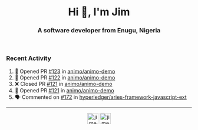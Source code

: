 <h1 align="center">Hi 👋, I'm Jim</h1>
<h3 align="center">A software developer from Enugu, Nigeria</h3>
<br/>
<!-- https://github.com/rahuldkjain/github-profile-readme-generator --!>

<!--  <p align="left"><img src="https://github-readme-stats.vercel.app/api?username=rapaktech&show_icons=true&count_private=true&" alt="rapaktech" /></p> --!>

<!--
Github language stats
<p align="left"><img src="https://github-readme-stats.vercel.app/api/top-langs/?username=rapaktech&layout=compact" alt="rapaktech" /><p>
-->

<!-- Codestats language stats -->
<!-- <p align="left"><img src="https://codestats-readme.vercel.app/api/top-langs/?username=rapaktech&layout=compact&language_count=12" alt="rapaktech" /><p>    --!>
  
<h3>Recent Activity</h3>

<!--START_SECTION:activity-->
1. 💪 Opened PR [#123](https://github.com/animo/animo-demo/pull/123) in [animo/animo-demo](https://github.com/animo/animo-demo)
2. 💪 Opened PR [#122](https://github.com/animo/animo-demo/pull/122) in [animo/animo-demo](https://github.com/animo/animo-demo)
3. ❌ Closed PR [#121](https://github.com/animo/animo-demo/pull/121) in [animo/animo-demo](https://github.com/animo/animo-demo)
4. 💪 Opened PR [#121](https://github.com/animo/animo-demo/pull/121) in [animo/animo-demo](https://github.com/animo/animo-demo)
5. 🗣 Commented on [#172](https://github.com/hyperledger/aries-framework-javascript-ext/issues/172) in [hyperledger/aries-framework-javascript-ext](https://github.com/hyperledger/aries-framework-javascript-ext)
<!--END_SECTION:activity-->

---

<p align="center">
<a href="https://twitter.com/jimezesinachi" target="blank"><img align="center" src="https://cdn.jsdelivr.net/npm/simple-icons@3.0.1/icons/twitter.svg" alt="jimezesinachi" height="30" width="30" /></a>
<a href="https://linkedin.com/in/jimezesinachi" target="blank"><img align="center" src="https://cdn.jsdelivr.net/npm/simple-icons@3.0.1/icons/linkedin.svg" alt="jimezesinachi" height="30" width="30" /></a>
</p>
